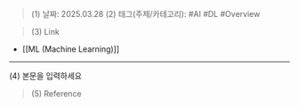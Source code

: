 >(1) 날짜: 2025.03.28
>(2) 태그(주제/카테고리): #AI #DL #Overview 

>(3) Link
- [[ML (Machine Learning)]]
---

(4) 본문을 입력하세요

>(5) Reference

